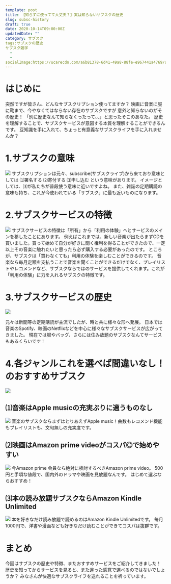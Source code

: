 ```yaml
---
template: post
title: 【知らずに使ってて大丈夫？】実は知らないサブスクの歴史
slug: subsc-history
draft: true
date: 2020-10-14T09:00:00Z
updatedDate: ""
category: サブスク
tags:サブスクの歴史
サブスク雑学
  - 
  - 
socialImage:https://ucarecdn.com/a6b81378-6d41-49a8-88fe-e967441a4769/shutterstock_1775511953.jpg
---
```


# はじめに

突然ですが皆さん、どんなサブスクリプション使ってますか？
映画に音楽に服に靴まで、今やなくてはならない存在のサブスクですが
意外と知らないのがその歴史！
「別に歴史なんて知らなくったって、、」と思ったそこのあなた。
歴史を理解することで、サブスクサービスが意図する本質を理解することができるんです。
豆知識を手に入れて、ちょっと有意義なサブスクライフを手に入れませんか？

# 1.サブスクの意味
![](https://ucarecdn.com/7c10fda2-37d1-4b1f-a277-e9319d88f600/CanvaPersonHoldingBook.jpg)
サブスクリプションは元々、subscribe(サブスクライブ)から来ており意味としては
⑴署名する
⑵寄付する
⑶申し込む
という意味があります。
イメージとしては、⑶が私たちが普段使う意味に近いですよね。
また、雑誌の定期購読の意味も持ち、これが今使われている「サブスク」に最も近いものになります。

# 2.サブスクサービスの特徴
![](![](https://ucarecdn.com/6712f5e5-b35e-4594-b070-9e657733e622/))
サブスクサービスの特徴は「所有」から「利用の体験」へとサービスのメインを移したことにあります。
例えばこれまでは、新しい音楽が出たらまずCDを買いました。買って始めて自分が好きに聞く権利を得ることができたので、一定以上その音楽に触れたいと思ったら必ず購入する必要があったのです。
ところが、サブスクは「買わなくても」利用の体験を楽しむことができるのです。
音楽なら毎月定額を支払うことで音楽を聞くことができるだけでなく、プレイリストやレコメンドなど、サブスクならではのサービスを提供してくれます。これが「利用の体験」に力を入れるサブスクの特徴です。

# 3.サブスクサービスの歴史
![](https://ucarecdn.com/58198490-38dd-49de-894f-a337dffae361/CanvaManreadingnewspaper.jpg)

元々は新聞等の定期購読が主流でしたが、時と共に様々な形へ発展。
日本では音楽のSpotify、映画のNetflixなどを中心に様々なサブスクサービスが広がってきました。
現在では服やバッグ、さらには住み放題のサブスクなんてサービスもあるくらいです！

# 4.各ジャンルこれを選べば間違いなし！のおすすめサブスク
![](https://ucarecdn.com/d48070da-ab90-4b1b-8882-71bb7c86123d/)

## ⑴音楽はApple musicの充実ぶりに適うものなし
![](https://ucarecdn.com/9b3eef13-c139-4acb-95ff-b48582e152bf/)
音楽のサブスクならまずはとりあえずApple music！曲数もレコメンド機能もプレイリストも、文句無しの充実度です。

## ⑵映画はAmazon prime videoがコスパ◎で始めやすい
![](https://ucarecdn.com/cbee3561-41f6-461a-bf57-454fcfe0f12b/S__4202515.jpg)
今Amazon prime 会員なら絶対に検討するべきAmazon prime video。
500円と手頃な値段で、国内外のドラマや映画を見放題なんです。
はじめて選ぶならおすすめ！

## ⑶本の読み放題サブスクならAmazon Kindle Unlimited
![](https://ucarecdn.com/bb0cca8e-1878-45db-8c7f-b1d0d534f3b9/)
本を好きなだけ読み放題で読めるのはAmazon Kindle Unlimitedです。
毎月1000円で、洋書や漫画なども好きなだけ読むことができてコスパは抜群です。

# まとめ
今回はサブスクの歴史や特徴、またおすすめサービスをご紹介してきました！
歴史を知ってからサービスを見ると、また違った感覚で選べるのではないでしょうか？
みなさんが快適なサブスクライフを送れることを祈っています。